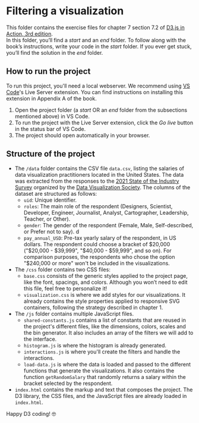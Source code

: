# Filtering a visualization
This folder contains the exercise files for chapter 7 section 7.2 of [D3.js in Action, 3rd edition](https://www.manning.com/books/d3js-in-action-third-edition).
</br>
In this folder, you’ll find a *start* and an *end* folder. To follow along with the book’s instructions, write your code in the *start* folder. If you ever get stuck, you’ll find the solution in the *end* folder.

## How to run the project
To run this project, you'll need a local webserver. We recommend using [VS Code](https://code.visualstudio.com/)'s Live Server extension. You can find instructions on installing this extension in Appendix A of the book.
1. Open the project folder (a *start* OR an *end* folder from the subsections mentioned above) in VS Code.
2. To run the project with the Live Server extension, click the *Go live* button in the status bar of VS Code.
3. The project should open automatically in your browser.

## Structure of the project
* The `/data` folder contains the CSV file `data.csv`, listing the salaries of data visualization practitioners located in the United States. The data was extracted from the responses to the [2021 State of the Industry Survey](https://docs.google.com/spreadsheets/d/1lDkxioTmT5--JufJuYryiV5fKsdQQopvlSJO4Gh0ors/edit#gid=1462100456) organized by the [Data Visualization Society](www.datavisualizationsociety.org). The columns of the dataset are structured as follows:
    * `uid`: Unique identifier.
    * `roles`: The main role of the respondent (Designers, Scientist, Developer, Engineer, Journalist, Analyst, Cartographer, Leadership, Teacher, or Other).
    * `gender`: The gender of the respondent (Female, Male, Self-described, or Prefer not to say).  d
    * `pay_annual_USD`: Pre-tax yearly salary of the respondent, in US dollars. The respondent could choose a bracket of $20,000 ("$20,000 - $39,999", "$40,000 - $59,999", and so on). For comparison purposes, the respondents who chose the option "$240,000 or more" won't be included in the visualizations.
* The `/css` folder contains two CSS files:
    * `base.css` consists of the generic styles applied to the project page, like the font, spacings, and colors. Although you won’t need to edit this file, feel free to personalize it!
    * `visualization.css` is where we add styles for our visualizations. It already contains the style properties applied to responsive SVG containers, following the strategy described in chapter 1.
* The `/js` folder contains multiple JavaScript files.
    * `shared-constants.js` contains a list of constants that are reused in the project's different files, like the dimensions, colors, scales and the bin generator. It also includes an array of the filters we will add to the interface.
    * `histogram.js` is where the histogram is already generated.
    * `interactions.js` is where you'll create the filters and handle the interactions.
    * `load-data.js` is where the data is loaded and passed to the different functions that generate the visualizations. It also contains the function `getRandomSalary` that randomly returns a salary within the bracket selected by the respondent.
* `index.html` contains the markup and text that composes the project. The D3 library, the CSS files, and the JavaScript files are already loaded in `index.html`.

Happy D3 coding! 🤓